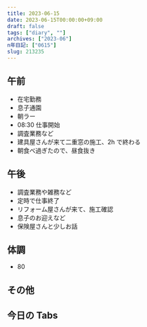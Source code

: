 ```yaml
---
title: 2023-06-15
date: 2023-06-15T00:00:00+09:00
draft: false
tags: ["diary", ""]
archives: ["2023-06"]
n年日記: ["0615"]
slug: 213235
---
```


## 午前

- 在宅勤務
- 息子通園
- 朝ラー
- 08:30 仕事開始
- 調査業務など
- 建具屋さんが来て二重窓の施工、2h で終わる
- 朝食べ過ぎたので、昼食抜き

## 午後

- 調査業務や雑務など
- 定時で仕事終了
- リフォーム屋さんが来て、施工確認
- 息子のお迎えなど
- 保険屋さんと少しお話

## 体調

- 80

## その他

## 今日の Tabs
